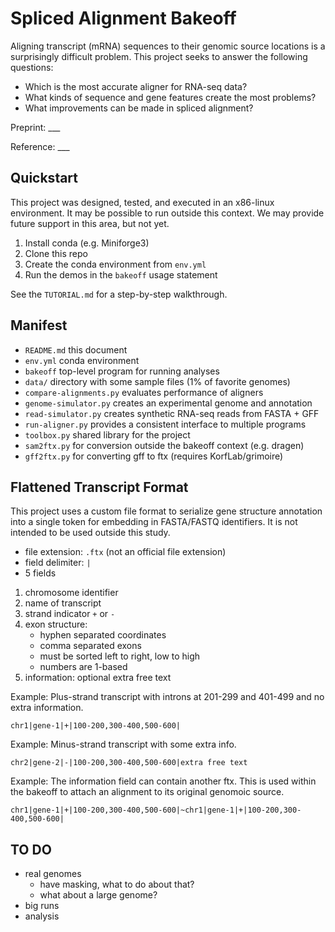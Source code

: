 Spliced Alignment Bakeoff
=========================

Aligning transcript (mRNA) sequences to their genomic source locations is a
surprisingly difficult problem. This project seeks to answer the following
questions:

- Which is the most accurate aligner for RNA-seq data?
- What kinds of sequence and gene features create the most problems?
- What improvements can be made in spliced alignment?

Preprint: ___

Reference: ___

## Quickstart ##

This project was designed, tested, and executed in an x86-linux environment. It
may be possible to run outside this context. We may provide future support in
this area, but not yet.

1. Install conda (e.g. Miniforge3)
2. Clone this repo
3. Create the conda environment from `env.yml`
4. Run the demos in the `bakeoff` usage statement

See the `TUTORIAL.md` for a step-by-step walkthrough.

## Manifest ##

- `README.md` this document
- `env.yml` conda environment
- `bakeoff` top-level program for running analyses
- `data/` directory with some sample files (1% of favorite genomes)
- `compare-alignments.py` evaluates performance of aligners
- `genome-simulator.py` creates an experimental genome and annotation
- `read-simulator.py` creates synthetic RNA-seq reads from FASTA + GFF
- `run-aligner.py` provides a consistent interface to multiple programs
- `toolbox.py` shared library for the project
- `sam2ftx.py` for conversion outside the bakeoff context (e.g. dragen)
- `gff2ftx.py` for converting gff to ftx (requires KorfLab/grimoire)

## Flattened Transcript Format ##

This project uses a custom file format to serialize gene structure annotation
into a single token for embedding in FASTA/FASTQ identifiers. It is not
intended to be used outside this study.

- file extension: `.ftx` (not an official file extension)
- field delimiter: `|`
- 5 fields

1. chromosome identifier
2. name of transcript
3. strand indicator `+` or `-`
4. exon structure:
	- hyphen separated coordinates
	- comma separated exons
	- must be sorted left to right, low to high
	- numbers are 1-based
5. information: optional extra free text

Example: Plus-strand transcript with introns at 201-299 and 401-499 and no
extra information.

```
chr1|gene-1|+|100-200,300-400,500-600|
```

Example: Minus-strand transcript with some extra info.

```
chr2|gene-2|-|100-200,300-400,500-600|extra free text
```

Example: The information field can contain another ftx. This is used within the
bakeoff to attach an alignment to its original genomoic source.

```
chr1|gene-1|+|100-200,300-400,500-600|~chr1|gene-1|+|100-200,300-400,500-600|
```

## TO DO ##


- real genomes
	- have masking, what to do about that?
	- what about a large genome?
- big runs
- analysis
